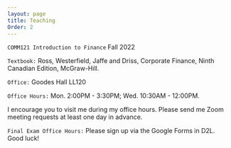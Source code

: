 ```yaml
---
layout: page
title: Teaching
Order: 2
---
```



`COMM121 Introduction to Finance` Fall 2022

`Textbook:` Ross, Westerfield, Jaffe and Driss, Corporate Finance, Ninth Canadian Edition, McGraw-Hill.

`Office:` Goodes Hall LL120

`Office Hours:` Mon. 2:00PM - 3:30PM; Wed. 10:30AM - 12:00PM. 

I encourage you to visit me during my office hours. Please send me Zoom meeting requests at least one day in advance. 

`Final Exam Office Hours:` Please sign up via the Google Forms in D2L. Good luck!
